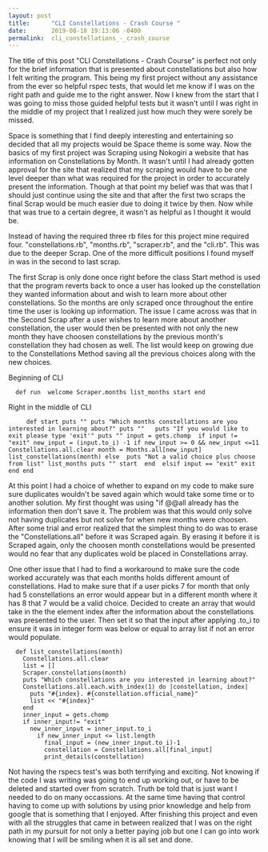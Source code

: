```yaml
---
layout: post
title:      "CLI Constellations - Crash Course "
date:       2019-08-18 19:13:06 -0400
permalink:  cli_constellations_-_crash_course
---
```




The title of this post "CLI Constellations - Crash Course" is perfect not only for the brief information that is presented about constellations but also how I felt writing the program. This being my first project without any assistance from the ever so helpful rspec tests, that would let me know if I was on the right path and guide me to the right answer. Now I knew from the start that I was going to miss those guided helpful tests but it wasn't until I was right in the middle of my project that I realized just how much they were sorely  be missed. 

Space is something that I find deeply interesting and entertaining so decided that all my projects would be Space theme is some way. Now the basics of my first project was Scraping using Nokogiri a website that has information on Constellations by Month. It wasn't until I had already gotten approval for the site that realized that my scraping would have to be one level deeper than what was required for the project in order to accurately present the information. Though at that point my belief was that was that I should just continue using the site and that after the first two scraps the final Scrap would be much easier due to doing it twice by then. Now while that was true to a certain degree, it wasn't as helpful as I thought it would be.  

Instead of having the required three rb files for this project mine required four. "constellations.rb", "months.rb", "scraper.rb", and the "cli.rb". This was due to the deeper Scrap. One of the more difficult positions I found myself in was in the second to last scrap. 

The first Scrap is only done once right before the class Start method is used that the program reverts back to once a user has looked up the constellation they wanted information about and wish to learn more about other constellations. So the months are only scraped once throughout the entire time the user is looking up information. The issue I came across was that in the Second Scrap after a user wishes to learn more about another constellation, the user would then be presented with not only the new month they have choosen constellations by the previous month's constellation they had chosen as well. The list would keep on growing due to the Constellations Method saving all the previous choices along with the new choices. 

Beginning of CLI

`  def run 
    welcome
    Scraper.months
    list_months
    start
  end`


Right in the middle of CLI

`      def start
    puts ""
    puts "Which months constellations are you interested in learning about?"
    puts ""  
    puts "If you would like to exit please type 'exit'"
    puts ""
    input = gets.chomp 
    if input != "exit"
      new_input = (input.to_i) -1
      if new_input >= 0 && new_input <=11
        Constellations.all.clear
        month = Months.all[new_input]
        list_constellations(month)
      else 
        puts "Not a valid choice plus choose from list"
        list_months
        puts ""
        start 
      end 
    elsif input == "exit"
      exit 
    end
  end `

At this point I had a choice of whether to expand on my code to make sure sure duplicates wouldn't be saved again which would take some time or to another solution. My first thought was using "if @@all already has the information then don't save it. The problem was that this would only solve not having duplicates but not solve for when new months were choosen. After some trial and error realized that the simplest thing to do was to erase the "Constellations.all" before it was Scraped again. By erasing it before it is Scraped again, only the choosen month constellations would be presented would no fear that any duplicates wold be placed in Constellations array. 

One other issue that I had to find a workaround to make sure the code worked accurately was that each months holds different amount of constellations. Had to make sure that if a user picks 7 for month that only had 5 constellations an error would appear but in a different month where it has 8 that 7 would be a valid choice. Decided to create an array that would take in the the element index after the information about the constellations was presented to the user. Then set it so that the input after applying .to_i to ensure it was in integer form was below or equal to array list if not an error would populate. 

```
  def list_constellations(month)
    Constellations.all.clear
    list = []
    Scraper.constellations(month)
    puts "Which constellations are you interested in learning about?"
    Constellations.all.each.with_index(1) do |constellation, index|
      puts "#{index}. #{constellation.official_name}"
      list << "#{index}"
    end 
    inner_input = gets.chomp 
    if inner_input!= "exit"
      new_inner_input = inner_input.to_i 
        if new_inner_input <= list.length
          final_input = (new_inner_input.to_i)-1
          constellation = Constellations.all[final_input]
          print_details(constellation)
```


Not having the rspecs test's was both terrifying and exciting. Not knowing if the code I was writing was going to end up working out, or have to be deleted and started over from scratch. Truth be told that is just want I needed to do on many occassions. At the same time having that control having to come up with solutions by using prior knowledge and help from google that is something that I enjoyed. After finishing this project and even with all the struggles that came in between realized that I was on the right path in my pursuit for not only a better paying job but one I can go into work knowing that I will be smiling when it is all set and done. 
